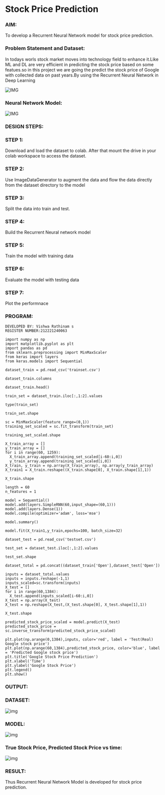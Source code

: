 # Stock Price Prediction

### AIM:

To develop a Recurrent Neural Network model for stock price prediction.

### Problem Statement and Dataset:
In todays worls stock market moves into technology field to enhance it.Like ML and DL are very efficient in predicting the stock price based on some featues.so in this project we are going the predict the stock price of Google with collected data on past years.By using the Recurrent Neural Network in Deep Learning

![IMG](w1.PNG)
### Neural Network Model:

![IMG](w2.PNG)
### DESIGN STEPS:

### STEP 1:
Download and load the dataset to colab. After that mount the drive in your colab workspace to access the dataset.

### STEP 2:
Use ImageDataGenerator to augment the data and flow the data directly from the dataset directory to the model

### STEP 3:
Split the data into train and test.

### STEP 4:
Build the Recurrent Neural network model

### STEP 5:
Train the model with training data

### STEP 6:
Evaluate the model with testing data

### STEP 7:
Plot the performnace

### PROGRAM:
~~~
DEVELOPED BY: Vishwa Rathinam s
REGISTER NUMBER:212221240063

import numpy as np
import matplotlib.pyplot as plt
import pandas as pd
from sklearn.preprocessing import MinMaxScaler
from keras import layers
from keras.models import Sequential

dataset_train = pd.read_csv('trainset.csv')

dataset_train.columns

dataset_train.head()

train_set = dataset_train.iloc[:,1:2].values

type(train_set)

train_set.shape

sc = MinMaxScaler(feature_range=(0,1))
training_set_scaled = sc.fit_transform(train_set)

training_set_scaled.shape

X_train_array = []
y_train_array = []
for i in range(60, 1259):
  X_train_array.append(training_set_scaled[i-60:i,0])
  y_train_array.append(training_set_scaled[i,0])
X_train, y_train = np.array(X_train_array), np.array(y_train_array)
X_train1 = X_train.reshape((X_train.shape[0], X_train.shape[1],1))

X_train.shape

length = 60
n_features = 1

model = Sequential()
model.add(layers.SimpleRNN(60,input_shape=(60,1)))
model.add(layers.Dense(1))
model.compile(optimizer='adam', loss='mse')

model.summary()

model.fit(X_train1,y_train,epochs=100, batch_size=32)

dataset_test = pd.read_csv('testset.csv')

test_set = dataset_test.iloc[:,1:2].values

test_set.shape

dataset_total = pd.concat((dataset_train['Open'],dataset_test['Open'])

inputs = dataset_total.values
inputs = inputs.reshape(-1,1)
inputs_scaled=sc.transform(inputs)
X_test = []
for i in range(60,1384):
  X_test.append(inputs_scaled[i-60:i,0])
X_test = np.array(X_test)
X_test = np.reshape(X_test,(X_test.shape[0], X_test.shape[1],1))

X_test.shape

predicted_stock_price_scaled = model.predict(X_test)
predicted_stock_price = sc.inverse_transform(predicted_stock_price_scaled)

plt.plot(np.arange(0,1384),inputs, color='red', label = 'Test(Real) Google stock price')
plt.plot(np.arange(60,1384),predicted_stock_price, color='blue', label = 'Predicted Google stock price')
plt.title('Google Stock Price Prediction')
plt.xlabel('Time')
plt.ylabel('Google Stock Price')
plt.legend()
plt.show()

~~~

### OUTPUT:

### DATASET:
![img](w1.png)

### MODEL:
![img](w3.png)

### True Stock Price, Predicted Stock Price vs time:
![img](w4.png)

### RESULT:
Thus Recurrent Neural Network Model is developed for stock price prediction.
